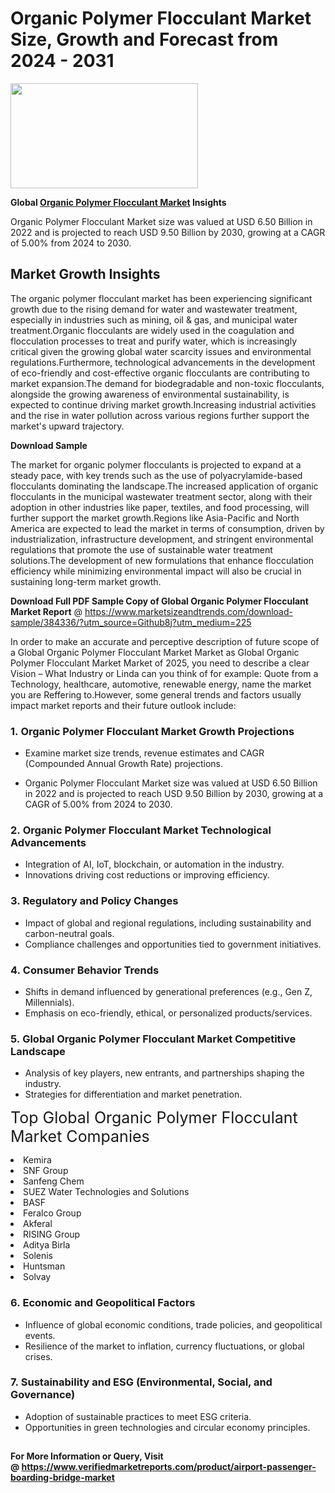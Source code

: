 <H1>Organic Polymer Flocculant Market Size, Growth and Forecast from 2024 - 2031</H1><img class="aligncenter size-medium wp-image-584254" src="https://thirdeyenews.in/wp-content/uploads/2024/09/Global-Market-Research-300x168.jpeg" alt="" width="300" height="168" /><p><strong>Global&nbsp;<a href="https://www.marketsizeandtrends.com/download-sample/384336/?utm_source=Github8j?utm_medium=225">Organic Polymer Flocculant Market</a> Insights</strong></p><p>Organic Polymer Flocculant Market size was valued at USD 6.50 Billion in 2022 and is projected to reach USD 9.50 Billion by 2030, growing at a CAGR of 5.00% from 2024 to 2030.</p><p><h2>Market Growth Insights</h2> <p>The organic polymer flocculant market has been experiencing significant growth due to the rising demand for water and wastewater treatment, especially in industries such as mining, oil & gas, and municipal water treatment.Organic flocculants are widely used in the coagulation and flocculation processes to treat and purify water, which is increasingly critical given the growing global water scarcity issues and environmental regulations.Furthermore, technological advancements in the development of eco-friendly and cost-effective organic flocculants are contributing to market expansion.The demand for biodegradable and non-toxic flocculants, alongside the growing awareness of environmental sustainability, is expected to continue driving market growth.Increasing industrial activities and the rise in water pollution across various regions further support the market's upward trajectory.</p> <p><strong>Download Sample</strong></p> <p>The market for organic polymer flocculants is projected to expand at a steady pace, with key trends such as the use of polyacrylamide-based flocculants dominating the landscape.The increased application of organic flocculants in the municipal wastewater treatment sector, along with their adoption in other industries like paper, textiles, and food processing, will further support the market growth.Regions like Asia-Pacific and North America are expected to lead the market in terms of consumption, driven by industrialization, infrastructure development, and stringent environmental regulations that promote the use of sustainable water treatment solutions.The development of new formulations that enhance flocculation efficiency while minimizing environmental impact will also be crucial in sustaining long-term market growth.</p> <p><span class=""><strong>Download Full PDF Sample Copy of Global Organic Polymer Flocculant Market Report</strong> @ <a href="https://www.marketsizeandtrends.com/download-sample/384336/?utm_source=Github8j?utm_medium=225" target="_blank">https://www.marketsizeandtrends.com/download-sample/384336/?utm_source=Github8j?utm_medium=225</a></span></p><p>In order to make an accurate and perceptive description of future scope of a Global&nbsp;Organic Polymer Flocculant Market Market as Global&nbsp;Organic Polymer Flocculant Market Market of 2025, you need to describe a clear Vision &ndash; What Industry or Linda can you think of for example: Quote from a Technology, healthcare, automotive, renewable energy, name the market you are Reffering to.However, some general trends and factors usually impact market reports and their future outlook include:</p><h3>1.&nbsp;<strong>Organic Polymer Flocculant Market Growth Projections</strong></h3><ul><li>Examine market size trends, revenue estimates and CAGR (Compounded Annual Growth Rate) projections.</li><li><p>Organic Polymer Flocculant Market size was valued at USD 6.50 Billion in 2022 and is projected to reach USD 9.50 Billion by 2030, growing at a CAGR of 5.00% from 2024 to 2030.</p></li></ul><h3>2.&nbsp;<strong>Organic Polymer Flocculant Market Technological Advancements</strong></h3><ul><li>Integration of AI, IoT, blockchain, or automation in the industry.</li><li>Innovations driving cost reductions or improving efficiency.</li></ul><h3>3.&nbsp;<strong>Regulatory and Policy Changes</strong></h3><ul><li>Impact of global and regional regulations, including sustainability and carbon-neutral goals.</li><li>Compliance challenges and opportunities tied to government initiatives.</li></ul><h3>4.&nbsp;<strong>Consumer Behavior Trends</strong></h3><ul><li>Shifts in demand influenced by generational preferences (e.g., Gen Z, Millennials).</li><li>Emphasis on eco-friendly, ethical, or personalized products/services.</li></ul><h3>5.&nbsp;<strong>Global Organic Polymer Flocculant Market Competitive Landscape</strong></h3><ul><li>Analysis of key players, new entrants, and partnerships shaping the industry.</li><li>Strategies for differentiation and market penetration.</li></ul><p data-pm-slice="1 1 []"><span style="color: inherit; font-family: inherit; font-size: 25px;">Top Global Organic Polymer Flocculant Market Companies</span></p><div class="" data-test-id=""><p><li>Kemira</li><li> SNF Group</li><li> Sanfeng Chem</li><li> SUEZ Water Technologies and Solutions</li><li> BASF</li><li> Feralco Group</li><li> Akferal</li><li> RISING Group</li><li> Aditya Birla</li><li> Solenis</li><li> Huntsman</li><li> Solvay</li></p></div><h3>6.&nbsp;<strong>Economic and Geopolitical Factors</strong></h3><ul><li>Influence of global economic conditions, trade policies, and geopolitical events.</li><li>Resilience of the market to inflation, currency fluctuations, or global crises.</li></ul><h3>7.&nbsp;<strong>Sustainability and ESG (Environmental, Social, and Governance)</strong></h3><ul><li>Adoption of sustainable practices to meet ESG criteria.</li><li>Opportunities in green technologies and circular economy principles.</li></ul><h2><strong style="font-size: 14px;">For More Information or Query, Visit @&nbsp;</strong><a style="background-color: #ffffff; font-size: 14px;" href="https://www.marketsizeandtrends.com/report/organic-polymer-flocculant-market/" target="_blank">https://www.verifiedmarketreports.com/product/airport-passenger-boarding-bridge-market</a></h2>